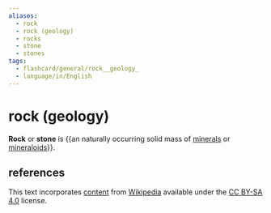 ```yaml
---
aliases:
  - rock
  - rock (geology)
  - rocks
  - stone
  - stones
tags:
  - flashcard/general/rock__geology_
  - language/in/English
---
```


# rock (geology)

__Rock__ or __stone__ is {{an naturally occurring solid mass of [minerals](mineral.md) or [mineraloids](mineraloid.md)}}. <!--SR:!2024-05-07,164,170-->

## references

This text incorporates [content](https://en.wikipedia.org/wiki/rock_(geology)) from [Wikipedia](Wikipedia.md) available under the [CC BY-SA 4.0](https://creativecommons.org/licenses/by-sa/4.0/) license.
